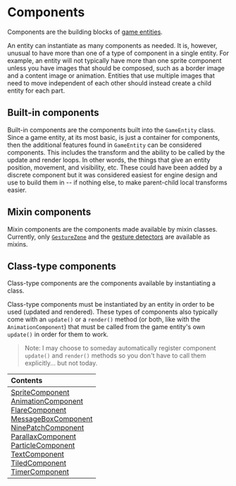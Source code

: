 # Components

Components are the building blocks of [game entities](game_entity.md).

An entity can instantiate as many components as needed.  It is, however, unusual to have more than one of a type of component in a single entity.  For example, an entity will not typically have more than one sprite component unless you have images that should be composed, such as a border image and a content image or animation.  Entities that use multiple images that need to move independent of each other should instead create a child entity for each part.

## Built-in components

Built-in components are the components built into the `GameEntity` class.  Since a game entity, at its most basic, is just a container for components, then the additional features found in `GameEntity` can be considered components.  This includes the transform and the ability to be called by the update and render loops.  In other words, the things that give an entity position, movement, and visibility, etc.  These could have been added by a discrete component but it was considered easiest for engine design and use to build them in -- if nothing else, to make parent-child local transforms easier.

## Mixin components

Mixin components are the components made available by mixin classes.  Currently, only [`GestureZone`](input.md#gesturezone-mixin) and the [gesture detectors](input.md#gesture-detector-mixins) are available as mixins.

## Class-type components

Class-type components are the components available by instantiating a class.

Class-type components must be instantiated by an entity in order to be used (updated and rendered).  These types of components also typically come with an `update()` or a `render()` method (or both, like with the `AnimationComponent`) that must be called from the game entity's own `update()` in order for them to work.

> Note: I may choose to someday automatically register component `update()` and `render()` methods so you don't have to call them explicitly... but not today. 


| Contents |
| :-- |
| [SpriteComponent](components/sprite.md) <br/> [AnimationComponent](components/animation.md) <br/> [FlareComponent](components/flare.md) <br/> [MessageBoxComponent](components/text.md#messageboxcomponent-class) <br/> [NinePatchComponent](components/nine_patch.md) <br/> [ParallaxComponent](components/parallax.md) <br/> [ParticleComponent](components/particle.md) <br/> [TextComponent](components/text.md) <br/> [TiledComponent](components/tiled.md) <br/> [TimerComponent](components/timer.md) |

